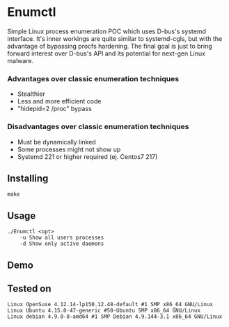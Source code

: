 # Enumctl
 Simple Linux process enumeration POC which uses D-bus's systemd interface. It's inner 
 workings are quite similar to systemd-cgls, but with the advantage of bypassing procfs hardening.
 The final goal is just to bring forward interest over D-bus's API and its potential for next-gen Linux
 malware.
 
 ### Advantages over classic enumeration techniques
 * Stealthier
 * Less and more efficient code
 * "hidepid=2 /proc" bypass
 
 ### Disadvantages over classic enumeration techniques
 * Must be dynamically linked
 * Some processes might not show up
 * Systemd 221 or higher required (ej. Centos7 217)
 
 ## Installing
 ``` make ```
 
 ## Usage
 ```
 ./Enumctl <opt>            
	 -u Show all users processes            
	 -d Show only active daemons
 ```
## Demo
## Tested on
```
Linux OpenSuse 4.12.14-lp150.12.48-default #1 SMP x86_64 GNU/Linux    
Linux Ubuntu 4.15.0-47-generic #50-Ubuntu SMP x86_64 GNU/Linux         
Linux debian 4.9.0-8-amd64 #1 SMP Debian 4.9.144-3.1 x86_64 GNU/Linux   
```
